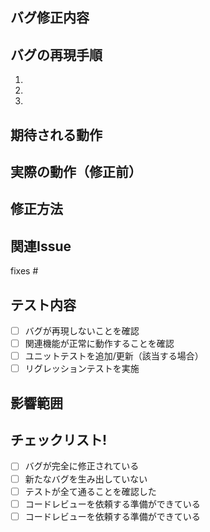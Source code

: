 ## バグ修正内容
<!-- 修正したバグの内容を簡潔に説明してください -->

## バグの再現手順
<!-- バグを再現するための手順を記載してください -->
1. 
2. 
3. 

## 期待される動作
<!-- 本来期待される正しい動作を記載してください -->

## 実際の動作（修正前）
<!-- バグが発生した際の実際の動作を記載してください -->

## 修正方法
<!-- どのように修正したか技術的な詳細を記載してください -->

## 関連Issue
<!-- 関連するバグレポートのIssue番号を記載してください -->
fixes #

## テスト内容
<!-- 修正後の動作確認とテスト内容を記載してください -->
- [ ] バグが再現しないことを確認
- [ ] 関連機能が正常に動作することを確認
- [ ] ユニットテストを追加/更新（該当する場合）
- [ ] リグレッションテストを実施

## 影響範囲
<!-- この修正による影響範囲を記載してください -->

## チェックリスト!
- [ ] バグが完全に修正されている
- [ ] 新たなバグを生み出していない
- [ ] テストが全て通ることを確認した
- [ ] コードレビューを依頼する準備ができている
- [ ] コードレビューを依頼する準備ができている